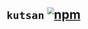 # `kutsan` [![npm](https://img.shields.io/npm/v/kutsan?style=flat-square)](https://www.npmjs.com/package/kutsan)
